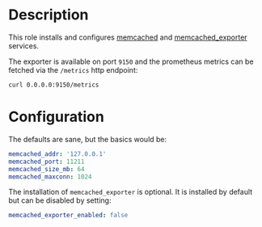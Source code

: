 # Description

This role installs and configures [memcached](https://memcached.org/) and [memcached\_exporter](https://github.com/prometheus/memcached_exporter/) services.

The exporter is available on port `9150` and the prometheus metrics can be fetched via the `/metrics` http endpoint:

```
curl 0.0.0.0:9150/metrics
```

# Configuration

The defaults are sane, but the basics would be:
```yaml
memcached_addr: '127.0.0.1'
memcached_port: 11211
memcached_size_mb: 64
memcached_maxconn: 1024
```

The installation of `memcached_exporter` is optional. It is installed by default but can be disabled by setting:

```yaml
memcached_exporter_enabled: false
```
